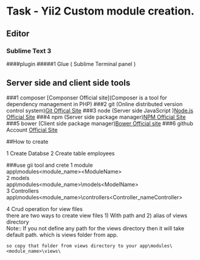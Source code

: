 # Task - Yii2 Custom module creation.

## Editor
### Sublime Text 3
####plugin
#####1	Glue ( Sublime Terminal panel )

## Server side and client side tools
###1	composer [Componser Official site](Composer is a tool for dependency management in PHP)
###2	git   (Online distributed version control system)[Git Offical Site](https://git-scm.com/)
###3	node  (Server side JavaScript )[Node.js Official Site](https://nodejs.org/en/)
###4	npm   (Server side package manager)[NPM Official Site](https://www.npmjs.com/)
###5	bower (Client side package manager)[Bower Official site](https://bower.io/)
###6	github Account [Official Site](https://github.com/)



##How to create

1	Create Databse
2	Create table employees

###use gii tool and crete
1	module  
	app\modules\<module_name>\<ModuleName>  
2	models  
	app\modules\<module_name>\models\<ModelName>  
3	Controllers  
	app\modules\<module_name>\controllers\<Controller_nameController>  

4	Crud operation for view files  
	there are two ways to create view files 1) With path and 2) alias of views directory  
	Note:: If you not define any path for the views directory then it will take default path. which is views folder from app.  
	
	so copy that folder from views directory to your app\modules\<module_name>\views\  


